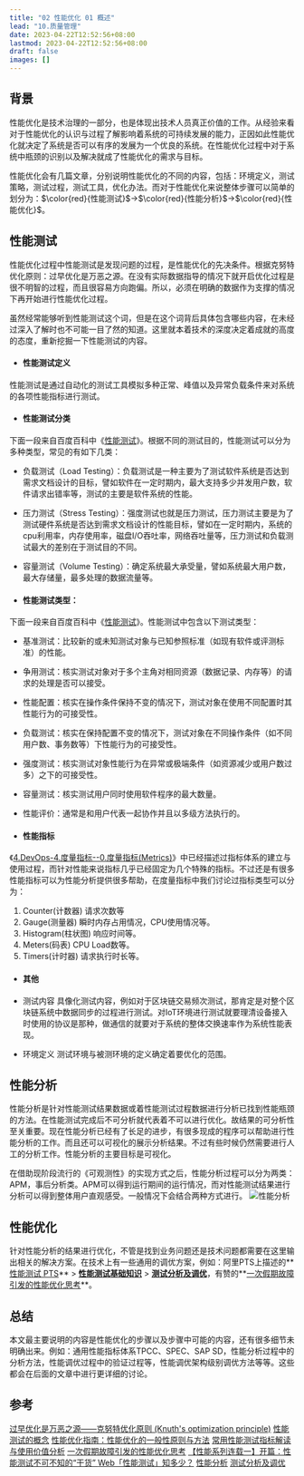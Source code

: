 ```yaml
---
title: "02 性能优化 01 概述"
lead: "10.质量管理"
date: 2023-04-22T12:52:56+08:00
lastmod: 2023-04-22T12:52:56+08:00
draft: false
images: []
---
```


## 背景
性能优化是技术治理的一部分，也是体现出技术人员真正价值的工作。从经验来看对于性能优化的认识与过程了解影响着系统的可持续发展的能力，正因如此性能优化就决定了系统是否可以有序的发展为一个优良的系统。在性能优化过程中对于系统中瓶颈的识别以及解决就成了性能优化的需求与目标。

性能优化会有几篇文章，分别说明性能优化的不同的内容，包括：环境定义，测试策略，测试过程，测试工具，优化办法。而对于性能优化来说整体步骤可以简单的划分为：$\color{red}{性能测试}$->$\color{red}{性能分析}$->$\color{red}{性能优化}$。

## 性能测试

性能优化过程中性能测试是发现问题的过程，是性能优化的先决条件。根据克努特优化原则：过早优化是万恶之源。在没有实际数据指导的情况下就开启优化过程是很不明智的过程，而且很容易方向跑偏。所以，必须在明确的数据作为支撑的情况下再开始进行性能优化过程。

虽然经常能够听到性能测试这个词，但是在这个词背后具体包含哪些内容，在未经过深入了解时也不可能一目了然的知道。这里就本着技术的深度决定着成就的高度的态度，重新挖掘一下性能测试的内容。

- #### 性能测试定义
性能测试是通过自动化的测试工具模拟多种正常、峰值以及异常负载条件来对系统的各项性能指标进行测试。

- #### 性能测试分类
下面一段来自百度百科中《[性能测试](https://baike.baidu.com/item/%E6%80%A7%E8%83%BD%E6%B5%8B%E8%AF%95)》。根据不同的测试目的，性能测试可以分为多种类型，常见的有如下几类：
  - 负载测试（Load Testing）：负载测试是一种主要为了测试软件系统是否达到需求文档设计的目标，譬如软件在一定时期内，最大支持多少并发用户数，软件请求出错率等，测试的主要是软件系统的性能。
  - 压力测试（Stress Testing）：强度测试也就是压力测试，压力测试主要是为了测试硬件系统是否达到需求文档设计的性能目标，譬如在一定时期内，系统的cpu利用率，内存使用率，磁盘I/O吞吐率，网络吞吐量等，压力测试和负载测试最大的差别在于测试目的不同。
  - 容量测试（Volume Testing）：确定系统最大承受量，譬如系统最大用户数，最大存储量，最多处理的数据流量等。

- #### 性能测试类型：

下面一段来自百度百科中《[性能测试](https://baike.baidu.com/item/%E6%80%A7%E8%83%BD%E6%B5%8B%E8%AF%95)》。性能测试中包含以下测试类型：
- 基准测试：比较新的或未知测试对象与已知参照标准（如现有软件或评测标准）的性能。
- 争用测试：核实测试对象对于多个主角对相同资源（数据记录、内存等）的请求的处理是否可以接受。
- 性能配置：核实在操作条件保持不变的情况下，测试对象在使用不同配置时其性能行为的可接受性。
- 负载测试：核实在保持配置不变的情况下，测试对象在不同操作条件（如不同用户数、事务数等）下性能行为的可接受性。
- 强度测试：核实测试对象性能行为在异常或极端条件（如资源减少或用户数过多）之下的可接受性。
- 容量测试：核实测试用户同时使用软件程序的最大数量。
- 性能评价：通常是和用户代表一起协作并且以多级方法执行的。

- #### 性能指标

《[4.DevOps-4.度量指标--0.度量指标(Metrics)](https://www.jianshu.com/p/66ea0a5790a1)》中已经描述过指标体系的建立与使用过程，而针对性能来说指标几乎已经固定为几个特殊的指标。不过还是有很多性能指标可以为性能分析提供很多帮助，在度量指标中我们讨论过指标类型可以分为：
 1. Counter(计数器)
请求次数等
2. Gauge(测量器)
瞬时内存占用情况，CPU使用情况等。
3. Histogram(柱状图)
响应时间等。
4. Meters(码表)
CPU Load数等。
5. Timers(计时器)
请求执行时长等。


- #### 其他
- 测试内容
具像化测试内容，例如对于区块链交易频次测试，那肯定是对整个区块链系统中数据同步的过程进行测试。对IoT环境进行测试就要理清设备接入时使用的协议是那种，做通信的就要对于系统的整体交换速率作为系统性能表现。

- 环境定义
测试环境与被测环境的定义确定着要优化的范围。

## 性能分析
性能分析是针对性能测试结果数据或着性能测试过程数据进行分析已找到性能瓶颈的方法。在性能测试完成后不可分析就代表着不可以进行优化。故结果的可分析性至关重要。现在性能分析已经有了长足的进步，有很多现成的程序可以帮助进行性能分析的工作。而且还可以可视化的展示分析结果。不过有些时候仍然需要进行人工的分析工作。性能分析的主要目标是可视化。

在借助现阶段流行的《可观测性》的实现方式之后，性能分析过程可以分为两类：APM，事后分析类。APM可以得到运行期间的运行情况，而对性能测试结果进行分析可以得到整体用户直观感受。一般情况下会结合两种方式进行。
![性能分析](images/architecture/10-02-01-01.webp)


## 性能优化

针对性能分析的结果进行优化，不管是找到业务问题还是技术问题都需要在这里输出相关的解决方案。在技术上有一些通用的调优方案，例如：阿里PTS上描述的**[性能测试 PTS](https://help.aliyun.com/product/29260.html)** > **[性能测试基础知识](https://help.aliyun.com/document_detail/29336.html)** > **[测试分析及调优](https://help.aliyun.com/document_detail/29342.html?spm=a2c4g.11186623.6.666.19645f39lufZfX)**，有赞的**[一次假期故障引发的性能优化思考](https://tech.youzan.com/eduperform/)**。
## 总结

本文最主要说明的内容是性能优化的步骤以及步骤中可能的内容，还有很多细节未明确出来。例如：通用性能指标体系TPCC、SPEC、SAP SD，性能分析过程中的分析方法，性能调优过程中的验证过程等，性能调优架构级别调优方法等等。这些都会在后面的文章中进行更详细的讨论。

## 参考
[过早优化是万恶之源——克努特优化原则 (Knuth's optimization principle)](https://cloud.tencent.com/developer/article/1525574)
[性能测试的概念](https://www.cnblogs.com/insane-Mr-Li/p/10647105.html)
[性能优化指南：性能优化的一般性原则与方法](https://www.cnblogs.com/xybaby/p/9055734.html)
[常用性能测试指标解读与使用价值分析](http://server.zhiding.cn/files/all-521216.htm)
[一次假期故障引发的性能优化思考](https://tech.youzan.com/eduperform/)
[【性能系列连载一】开篇：性能测试不可不知的“干货” ](https://mp.weixin.qq.com/s?__biz=MzA4NDUyNzA0Ng==&mid=2247484044&idx=1&sn=1dbf602d4bbdb18c376ee3f5685b15ac&chksm=9fe49025a89319334e4e29c4ecf00e6968182e9d452c259188c7251fac3b5b5629226dfe9f0a&scene=21#wechat_redirect)
[Web「性能测试」知多少？](http://jartto.wang/2020/04/05/about-wrk/)
[性能分析](https://baike.baidu.com/item/%E6%80%A7%E8%83%BD%E5%88%86%E6%9E%90)
[测试分析及调优](https://help.aliyun.com/document_detail/29342.html?spm=a2c4g.11186623.6.666.19645f39lufZfX)
